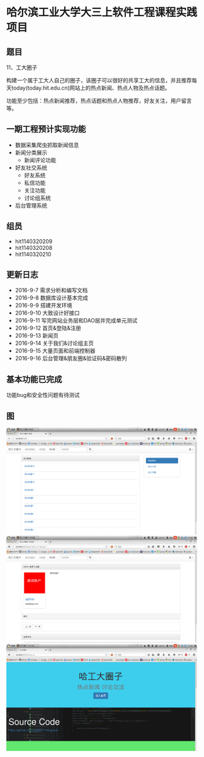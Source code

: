 # 哈尔滨工业大学大三上软件工程课程实践项目

## 题目

11、工大圈子

构建一个属于工大人自己的圈子，该圈子可以很好的共享工大的信息，并且推荐每天today(today.hit.edu.cn)网站上的热点新闻、热点人物及热点话题。

功能至少包括：热点新闻推荐，热点话题和热点人物推荐，好友关注，用户留言等。

## 一期工程预计实现功能

* 数据采集爬虫抓取新闻信息
* 新闻分类展示
	+ 新闻评论功能
* 好友社交系统
	+ 好友系统
	+ 私信功能
	+ 关注功能
	+ 讨论组系统
* 后台管理系统

## 组员

* hit1140320209
* hit1140320208
* hit1140320210

## 更新日志

* 2016-9-7 需求分析和编写文档
* 2016-9-8 数据库设计基本完成
* 2016-9-9 搭建开发环境
* 2016-9-10 大致设计好接口
* 2016-9-11 写完网站业务层和DAO层并完成单元测试
* 2016-9-12 首页&登陆&注册
* 2016-9-13 新闻页
* 2016-9-14 关于我们&讨论组主页
* 2016-9-15 大量页面和前端控制器
* 2016-9-16 后台管理&朋友圈&验证码&密码散列

## 基本功能已完成
功能bug和安全性问题有待测试

## 图
![](docs/screenshots/1.png)
![](docs/screenshots/2.png)
![](docs/screenshots/3.png)
